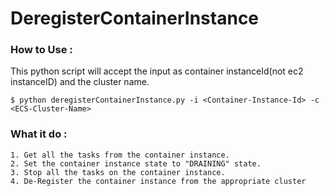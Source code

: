 # DeregisterContainerInstance

### How to Use :

This python script will accept the input as container instanceId(not ec2 instanceID) and the cluster name. 

    $ python deregisterContainerInstance.py -i <Container-Instance-Id> -c <ECS-Cluster-Name>

### What it do : 
    1. Get all the tasks from the container instance.
    2. Set the container instance state to "DRAINING" state.
    3. Stop all the tasks on the container instance.
    4. De-Register the container instance from the appropriate cluster

